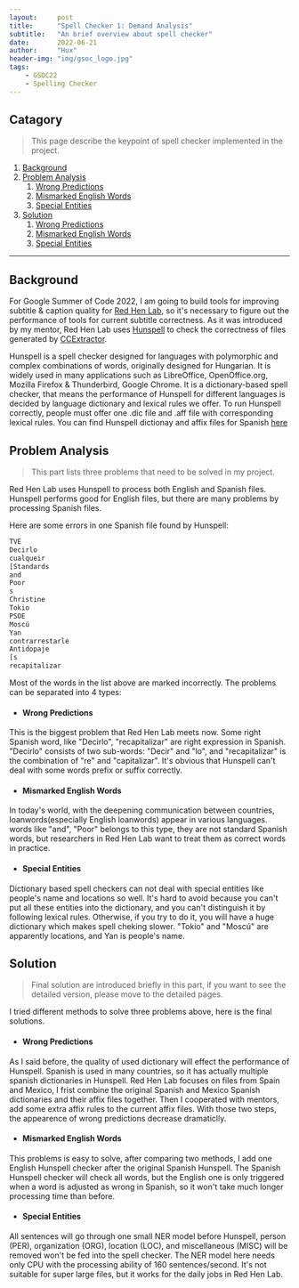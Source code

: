 ```yaml
---
layout:     post
title:      "Spell Checker 1: Demand Analysis"
subtitle:   "An brief overview about spell checker"
date:       2022-06-21
author:     "Hux"
header-img: "img/gsoc_logo.jpg"
tags:
    - GSOC22
    - Spelling Checker
---
```




## Catagory

> This page describe the keypoint of spell checker implemented in the project.

1. [Background](#background)
2. [Problem Analysis](#problem-analysis)
	1. [Wrong Predictions](#wrong-predictions)
	2. [Mismarked English Words](#mismarked-english-words)
	3. [Special Entities](#special-entities)
3. [Solution](#solution)
	1. [Wrong Predictions](#wrong-predictions)
	2. [Mismarked English Words](#mismarked-english-words)
	3. [Special Entities](#special-entities)

---

## Background

For Google Summer of Code 2022, I am going to build tools for improving subtitle & caption quality for [Red Hen Lab](https://www.redhenlab.org), so it's necessary to figure out the performance of tools for current subtitle correctness. As it was introduced by my mentor, Red Hen Lab uses [Hunspell](https://hunspell.github.io/) to check the correctness of files generated by [CCExtractor](https://ccextractor.org/). 



Hunspell is a spell checker designed for languages with polymorphic and complex combinations of words, originally designed for Hungarian. It is widely used in many applications such as LibreOffice, OpenOffice.org, Mozilla Firefox & Thunderbird, Google Chrome. It is a dictionary-based spell checker, that means the performance of Hunspell for different languages is decided by language dictionary and lexical rules we offer. To run Hunspell correctly, people must offer one .dic file and  .aff file with corresponding lexical rules. You can find Hunspell dictionay and affix files for Spanish [here](https://cgit.freedesktop.org/libreoffice/dictionaries/tree/es)


## Problem Analysis

> This part lists three problems that need to be solved in my project.

Red Hen Lab uses Hunspell to process both English and Spanish files. Hunspell performs good for English files, but there are many problems by processing Spanish files.

Here are some errors in one Spanish file found by Hunspell:

```js
TVE
Decirlo
cualqueir
[Standards
and
Poor
s
Christine
Tokio
PSOE
Moscú
Yan
contrarrestarle
Antidopaje
[s
recapitalizar
```


Most of the words in the list above are marked incorrectly. The problems can be separated into 4 types:

- #### Wrong Predictions

This is the biggest problem that Red Hen Lab meets now. Some right Spanish word, like "Decirlo", "recapitalizar" are right expression in Spanish. "Decirlo" consists of two sub-words: "Decir" and "lo", and "recapitalizar" is the combination of "re" and "capitalizar". It's obvious that Hunspell can't deal with some words prefix or suffix correctly.

- #### Mismarked English Words

In today's world, with the deepening communication between countries, loanwords(especially English loanwords) appear in various languages. words like "and", "Poor" belongs to this type, they are not standard Spanish words, but researchers in Red Hen Lab want to treat them as correct words in practice.

- #### Special Entities

Dictionary based spell checkers can not deal with special entities like people's name and locations so well. It's hard to avoid because you can't put all these entities into the dictionary, and you can't distinguish it by following lexical rules. Otherwise, if you try to do it, you will have a huge dictionary which makes spell cheking slower. "Tokio" and "Moscú" are apparently locations, and Yan is people's name.



## Solution

> Final solution are introduced briefly in this part, if you want to see the detailed version, please move to the detailed pages.

I tried different methods to solve three problems above, here is the final solutions.


- #### Wrong Predictions

As I said before, the quality of used dictionary will effect the performance of Hunspell. Spanish is used in many countries, so it has actually multiple spanish dictionaries in Hunspell. Red Hen Lab focuses on files from Spain and Mexico, I frist combine the original Spanish and Mexico Spanish dictionaries and their affix files together. Then I cooperated with mentors, add some extra affix rules to the current affix files. With those two steps, the appearence of wrong predictions decrease dramaticlly.

- #### Mismarked English Words

This problems is easy to solve, after comparing two methods, I add one English Hunspell checker after the original Spanish Hunspell. The Spanish Hunspell checker will check all words, but the English one is only triggered when a word is adjusted as wrong in Spanish, so it won't take much longer processing time than before.

- #### Special Entities

All sentences will go through one small NER model before Hunspell, person (PER), organization (ORG), location (LOC), and miscellaneous (MISC) will be removed won't be fed into the spell checker. The NER model here needs only CPU with the processing ability of 160 sentences/second. It's not suitable for super large files, but it works for the daily jobs in Red Hen Lab.
